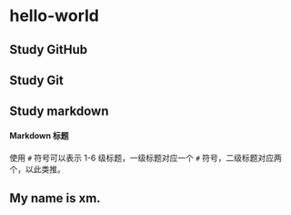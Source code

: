 # hello-world

## Study GitHub

## Study Git

## Study markdown

#### Markdown 标题

使用 `#` 符号可以表示 1-6 级标题，一级标题对应一个 `#` 符号，二级标题对应两个，以此类推。

## My name is xm.
